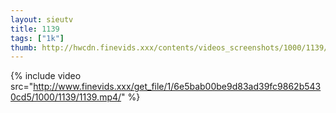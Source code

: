 ```yaml
--- 
layout: sieutv
title: 1139
tags: ["1k"]
thumb: http://hwcdn.finevids.xxx/contents/videos_screenshots/1000/1139/preview.mp4.jpg
---
```

{% include video src="http://www.finevids.xxx/get_file/1/6e5bab00be9d83ad39fc9862b5430cd5/1000/1139/1139.mp4/" %} 
